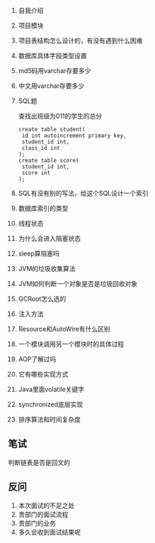 1. 自我介绍

2. 项目模块

3. 项目表结构怎么设计的，有没有遇到什么困难

4. 数据库具体字段类型设置

5. md5码用varchar存要多少

6. 中文用varchar存要多少

7. SQL题

   查找出班级为011的学生的总分

   ```
   create table student(
   	id int autoincrement primary key,
   	student_id int,
   	class_id int
   );
   create table score(
   	student_id int,
   	score int
   );
   ```

8. SQL有没有别的写法，给这个SQL设计一个索引

9. 数据库索引的类型

10. 线程状态

11. 为什么会进入阻塞状态

12. sleep算阻塞吗

13. JVM的垃圾收集算法

14. JVM如何判断一个对象是否是垃圾回收对象

15. GCRoot怎么选的

16. 注入方法

17. Resource和AutoWire有什么区别

18. 一个模块调用另一个模块时的具体过程

19. AOP了解过吗

20. 它有哪些实现方式

21. Java里面volatile关键字

22. synchronized底层实现

23. 排序算法和时间复杂度

## 笔试

判断链表是否是回文的

## 反问

1. 本次面试的不足之处
2. 贵部门的面试流程
3. 贵部门的业务
4. 多久会收到面试结果呢

